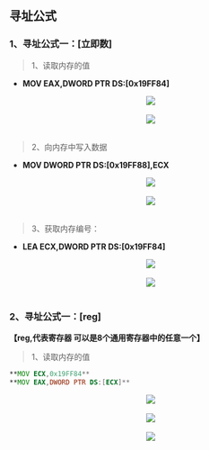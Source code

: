 ## 寻址公式

### 1、寻址公式一：[立即数]
> 1、读取内存的值
- **MOV EAX,DWORD PTR DS:[0x19FF84]**
<div align="center"> <img src="../../images/memory//_1_1_1_memory.png" width=""/> </div><br>

<div align="center"> <img src="../../images/memory//_1_1_2_memory.png" width=""/> </div><br>

> 2、向内存中写入数据
- **MOV DWORD PTR DS:[0x19FF88],ECX**
<div align="center"> <img src="../../images/memory//_1_2_1_memory.png" width=""/> </div><br>

<div align="center"> <img src="../../images/memory//_1_2_2_memory.png" width=""/> </div><br>

> 3、获取内存编号：
- **LEA ECX,DWORD PTR DS:[0x19FF84]**
<div align="center"> <img src="../../images/memory//_1_3_1_memory.png" width=""/> </div><br>

<div align="center"> <img src="../../images/memory//_1_3_2_memory.png" width=""/> </div><br>

### 2、寻址公式一：[reg]
**【reg,代表寄存器 可以是8个通用寄存器中的任意一个】**
> 1、读取内存的值
```asm
**MOV ECX,0x19FF84**
**MOV EAX,DWORD PTR DS:[ECX]**
```
<div align="center"> <img src="../../images/memory//_2_1_1_memory.png" width=""/> </div><br>
<div align="center"> <img src="../../images/memory//_2_1_2_memory.png" width=""/> </div><br>
<div align="center"> <img src="../../images/memory//_2_1_3_memory.png" width=""/> </div><br>